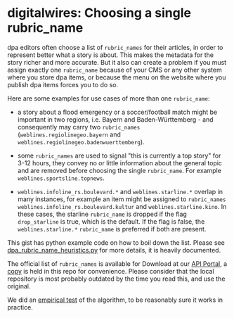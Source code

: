 # digitalwires: Choosing a single rubric_name


dpa editors often choose a list of `rubric_names` for their articles, in order to represent better what a story is about. 
This makes the metadata for the story richer and more accurate. But it also can create a problem if you must assign exactly one `rubric_name` because of your CMS or any other system where you store dpa items, or because the menu on the website where you publish dpa items forces you to do so. 

Here are some examples for use cases of more than one `rubric_name`:

   * a story about a flood emergency or a soccer/football match might be important in two regions, i.e. Bayern and Baden-Württemberg - and consequently may carry two `rubric_names` (`weblines.regiolinegeo.bayern` and `weblines.regiolinegeo.badenwuerttemberg`).

   * some `rubric_names` are used to signal "this is currently a top story" for 3-12 hours, they convey no or little information about the general topic and are removed before choosing the single `rubric_name`. For example `weblines.sportsline.topnews`.
   
   * `weblines.infoline_rs.boulevard.*` and `weblines.starline.*` overlap in many instances, for example an item might be assigned to `rubric_names` `weblines.infoline_rs.boulevard.kultur` and `weblines.starline.kino`. In these cases, the starline `rubric_name` is dropped if the flag `drop_starline` is true, which is the default. If the flag is false, the `weblines.starline.*` `rubric_name` is preferred if both are present. 


This gist has python example code on how to boil down the list. Please see [dpa_rubric_name_heuristics.py](dpa_rubric_name_heuristics.py) for more details, it is heavily documented.

The official list of `rubric_names` is available for Download at our [API Portal](https://api-portal.dpa-newslab.com/doc/format#hinweise-f%C3%BCr-bezieher-der-dpa-weblines-im-nitf-format), a [copy](20220405_qcodes_rubric.csv) is held in this repo for convenience. Please consider that the local repository is most probably outdated by the time you read this, and use the original.

We did an [empirical test](DETAILS.md) of the algorithm, to be reasonably sure it works in practice.

